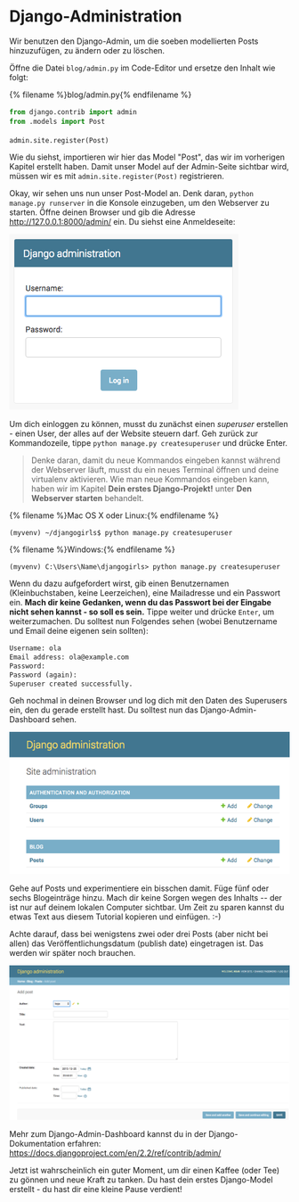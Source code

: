 # Django-Administration

Wir benutzen den Django-Admin, um die soeben modellierten Posts hinzuzufügen, zu ändern oder zu löschen.

Öffne die Datei `blog/admin.py` im Code-Editor und ersetze den Inhalt wie folgt:

{% filename %}blog/admin.py{% endfilename %}

```python
from django.contrib import admin
from .models import Post

admin.site.register(Post)
```

Wie du siehst, importieren wir hier das Model "Post", das wir im vorherigen Kapitel erstellt haben. Damit unser Model auf der Admin-Seite sichtbar wird, müssen wir es mit `admin.site.register(Post)` registrieren.

Okay, wir sehen uns nun unser Post-Model an. Denk daran, `python manage.py runserver` in die Konsole einzugeben, um den Webserver zu starten. Öffne deinen Browser und gib die Adresse http://127.0.0.1:8000/admin/ ein. Du siehst eine Anmeldeseite:

![Login Seite](images/login_page2.png)

Um dich einloggen zu können, musst du zunächst einen *superuser* erstellen - einen User, der alles auf der Website steuern darf. Geh zurück zur Kommandozeile, tippe `python manage.py createsuperuser` und drücke Enter.

> Denke daran, damit du neue Kommandos eingeben kannst während der Webserver läuft, musst du ein neues Terminal öffnen und deine virtualenv aktivieren. Wie man neue Kommandos eingeben kann, haben wir im Kapitel **Dein erstes Django-Projekt!** unter **Den Webserver starten** behandelt.

{% filename %}Mac OS X oder Linux:{% endfilename %}

    (myvenv) ~/djangogirls$ python manage.py createsuperuser
    

{% filename %}Windows:{% endfilename %}

    (myvenv) C:\Users\Name\djangogirls> python manage.py createsuperuser
    

Wenn du dazu aufgefordert wirst, gib einen Benutzernamen (Kleinbuchstaben, keine Leerzeichen), eine Mailadresse und ein Passwort ein. **Mach dir keine Gedanken, wenn du das Passwort bei der Eingabe nicht sehen kannst - so soll es sein.** Tippe weiter und drücke `Enter`, um weiterzumachen. Du solltest nun Folgendes sehen (wobei Benutzername und Email deine eigenen sein sollten):

    Username: ola
    Email address: ola@example.com
    Password:
    Password (again):
    Superuser created successfully.
    

Geh nochmal in deinen Browser und log dich mit den Daten des Superusers ein, den du gerade erstellt hast. Du solltest nun das Django-Admin-Dashboard sehen.

!["Django Admin"-Weboberfläche](images/django_admin3.png)

Gehe auf Posts und experimentiere ein bisschen damit. Füge fünf oder sechs Blogeinträge hinzu. Mach dir keine Sorgen wegen des Inhalts -- der ist nur auf deinem lokalen Computer sichtbar. Um Zeit zu sparen kannst du etwas Text aus diesem Tutorial kopieren und einfügen. :-)

Achte darauf, dass bei wenigstens zwei oder drei Posts (aber nicht bei allen) das Veröffentlichungsdatum (publish date) eingetragen ist. Das werden wir später noch brauchen.

!["Django Admin"-Weboberfläche](images/edit_post3.png)

Mehr zum Django-Admin-Dashboard kannst du in der Django-Dokumentation erfahren: https://docs.djangoproject.com/en/2.2/ref/contrib/admin/

Jetzt ist wahrscheinlich ein guter Moment, um dir einen Kaffee (oder Tee) zu gönnen und neue Kraft zu tanken. Du hast dein erstes Django-Model erstellt - du hast dir eine kleine Pause verdient!